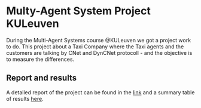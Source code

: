 # Multy-Agent System Project KULeuven

During the Multi-Agent Systems course @KULeuven we got a project work to do. This project about a Taxi Company where the Taxi agents and the customers are talking by CNet and DynCNet protocoll - and the objective is to measure the differences. 

## Report and results

A detailed report of the project can be found in the [link](https://github.com/szama7/Multy-Agent-System-Project-KULeuven/blob/master/Multi-Agent_Systems_Project_Report_Final.pdf) and a summary table of results [here](https://github.com/szama7/Multy-Agent-System-Project-KULeuven/blob/master/results.xlsx).